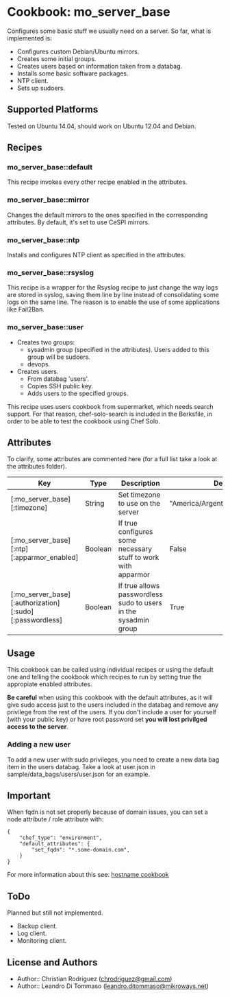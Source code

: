 # Cookbook: mo_server_base

Configures some basic stuff we usually need on a server. So far, what is implemented is:

* Configures custom Debian/Ubuntu mirrors.
* Creates some initial groups.
* Creates users based on information taken from a databag.
* Installs some basic software packages.
* NTP client.
* Sets up sudoers.

## Supported Platforms

Tested on Ubuntu 14.04, should work on Ubuntu 12.04 and Debian.

## Recipes

### mo_server_base::default

This recipe invokes every other recipe enabled in the attributes.

### mo_server_base::mirror

Changes the default mirrors to the ones specified in the corresponding attributes. By default, it's set to use CeSPI mirrors.

### mo_server_base::ntp

Installs and configures NTP client as specified in the attributes.

### mo_server_base::rsyslog

This recipe is a wrapper for the Rsyslog recipe to just change the way logs are stored in syslog, saving them line by line instead of consolidating some logs on the same line. The reason is to enable the use of some applications like Fail2Ban.

### mo_server_base::user

* Creates two groups:
  * sysadmin group (specified in the attributes). Users added to this group will be sudoers.
  * devops.
* Creates users.
  * From databag 'users'.
  * Copies SSH public key.
  * Adds users to the specified groups.

This recipe uses users cookbook from supermarket, which needs search support. For that reason,
chef-solo-search is included in the Berksfile, in order to be able to test the cookbook using Chef Solo.

## Attributes

To clarify, some attributes are commented here (for a full list take a look at the attributes folder).

Key | Type | Description | Default
----|------|-------------|---------
[:mo_server_base][:timezone] | String | Set timezone to use on the server | "America/Argentina/Buenos_Aires"
[:mo_server_base][:ntp][:apparmor_enabled] | Boolean | If true configures some necessary stuff to work with apparmor | False
[:mo_server_base][:authorization][:sudo][:passwordless] | Boolean | If true allows passwordless sudo to users in the sysadmin group | True

## Usage

This cookbook can be called using individual recipes or using the default one and telling the cookbook which recipes to run by setting true the appropiate enabled attributes.

**Be careful** when using this cookbook with the default attributes, as it will give sudo
access just to the users included in the databag and remove any privilege from the rest of the users.
If you don't include a user for yourself (with your public key) or have root password set **you will lost
privilged access to the server**.

### Adding a new user

To add a new user with sudo privileges, you need to create a new data bag item in the users databag. Take a look at user.json in
sample/data_bags/users/user.json for an example.

## Important

When fqdn is not set properly because of domain issues, you can set a node attribute / role attribute with:

```
{
    "chef_type": "environment",
    "default_attributes": {
        "set_fqdn": "*.some-domain.com",
    }
}
```

For more information about this see: [hostname cookbook](https://supermarket.getchef.com/cookbooks/hostname)

## ToDo

Planned but still not implemented.

* Backup client.
* Log client.
* Monitoring client.

## License and Authors

* Author:: Christian Rodriguez (<chrodriguez@gmail.com>)
* Author:: Leandro Di Tommaso (<leandro.ditommaso@mikroways.net>)
